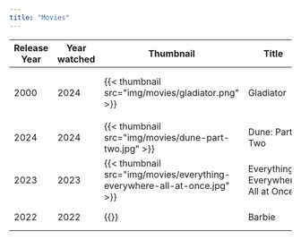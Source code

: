 ```yaml
---
title: "Movies"
---
```


| Release Year | Year watched | Thumbnail | Title | Running time | Directed by | Felix Rating |
|-----| ---- | ---- |--------- | ----- | ------ | ------- |
| 2000  | 2024 | {{< thumbnail src="img/movies/gladiator.png" >}} | Gladiator | 171 minutes | [Ridley Scott](https://fr.wikipedia.org/wiki/Ridley_Scott)| :star: A movie about leadership. Amazing.
| 2024  | 2024 |{{< thumbnail src="img/movies/dune-part-two.jpg" >}} | Dune: Part Two | 166 minutes | [Denis Villeneuve](https://fr.wikipedia.org/wiki/Denis_Villeneuve)| :green_circle:
| 2023 | 2023 |{{< thumbnail src="img/movies/everything-everywhere-all-at-once.jpg" >}} | Everything Everywhere All at Once | 139 minutes | Daniel Kwan, Daniel Scheinert | :star:  |
| 2022 | 2022 |{{<thumbnail src="img/movies/barbie.png" >}} | Barbie | 114 minutes | Greta Gerwig | :green_circle: |
